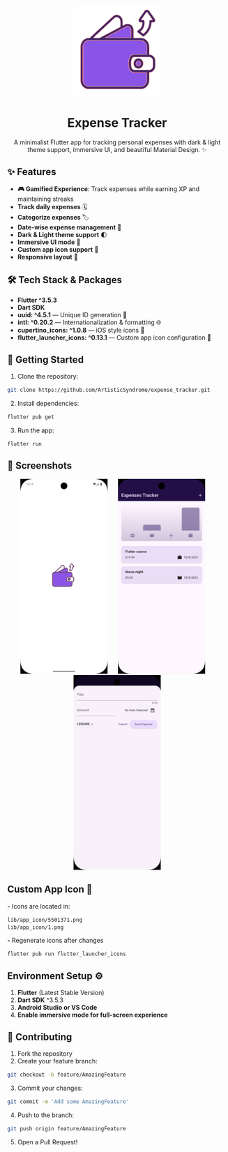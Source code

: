 <p align="center">
  <img src="lib/app_icon/2nd.png" width="200" alt="Expense Tracker Logo">
</p>

<h1 align="center">Expense Tracker</h1>
<p align="center">A minimalist Flutter app for tracking personal expenses with dark & light theme support, immersive UI, and beautiful Material Design. ✨</p>

## ✨ Features

- **🎮 Gamified Experience**: Track expenses while earning XP and maintaining streaks
- **Track daily expenses** 🗓
- **Categorize expenses** 🏷
- **Date-wise expense management** 📆
- **Dark & Light theme support** 🌓
- **Immersive UI mode** 📱
- **Custom app icon support** 🔖
- **Responsive layout** 📐

## 🛠 Tech Stack & Packages

- **Flutter ^3.5.3**
- **Dart SDK**
- **uuid: ^4.5.1** — Unique ID generation 🔑
- **intl: ^0.20.2** — Internationalization & formatting 🌐
- **cupertino_icons: ^1.0.8** — iOS style icons 🎨
- **flutter_launcher_icons: ^0.13.1** — Custom app icon configuration 📱


## 🚀 Getting Started

1. Clone the repository:
```bash
git clone https://github.com/ArtisticSyndrome/expense_tracker.git
```

2. Install dependencies:
```bash
flutter pub get
```

3. Run the app:
```bash
flutter run
```

## 📱 Screenshots

<p align="center">
  <img src="lib/screenshots/splash screen.png" width="200" alt="Splash Screen">
  &nbsp;&nbsp;&nbsp;&nbsp;
  <img src="lib/screenshots/main screen.png" width="200" alt="Main Screen">
  &nbsp;&nbsp;&nbsp;&nbsp;
  <img src="lib/screenshots/add expense.png" width="200" alt="Add Expense Screen">
</p>

## Custom App Icon 🎨
**-** Icons are located in:
 ```bash
 lib/app_icon/5501371.png
 lib/app_icon/1.png
```
**-** Regenerate icons after changes
```bash
flutter pub run flutter_launcher_icons
```

## Environment Setup ⚙️

1. **Flutter** (Latest Stable Version)
2. **Dart SDK** ^3.5.3
3. **Android Studio or VS Code**
4. **Enable immersive mode for full-screen experience**


## 🤝 Contributing

1. Fork the repository
2. Create your feature branch:
```bash
git checkout -b feature/AmazingFeature
```
3. Commit your changes:
```bash
git commit -m 'Add some AmazingFeature'
```
4. Push to the branch:
```bash
git push origin feature/AmazingFeature
```
5. Open a Pull Request!


